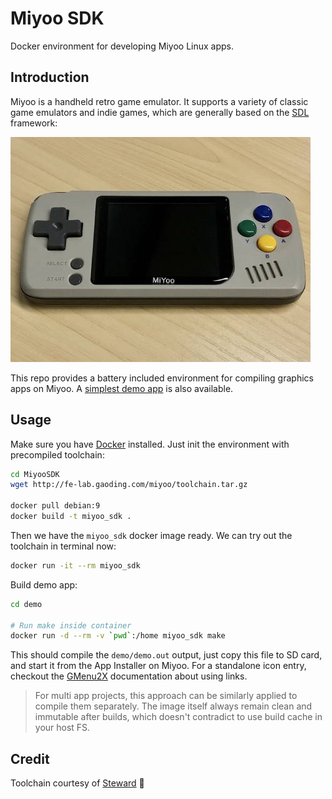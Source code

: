 # Miyoo SDK
Docker environment for developing Miyoo Linux apps.

## Introduction
Miyoo is a handheld retro game emulator. It supports a variety of classic game emulators and indie games, which are generally based on the [SDL](https://www.libsdl.org/) framework:

![miyoo](./miyoo.jpg)

This repo provides a battery included environment for compiling graphics apps on Miyoo. A [simplest demo app](./demo) is also available.

## Usage
Make sure you have [Docker](https://www.docker.com/) installed. Just init the environment with precompiled toolchain:

``` bash
cd MiyooSDK
wget http://fe-lab.gaoding.com/miyoo/toolchain.tar.gz

docker pull debian:9
docker build -t miyoo_sdk .
```

Then we have the `miyoo_sdk` docker image ready. We can try out the toolchain in terminal now:

``` bash
docker run -it --rm miyoo_sdk
```

Build demo app:

``` bash
cd demo

# Run make inside container
docker run -d --rm -v `pwd`:/home miyoo_sdk make
```

This should compile the `demo/demo.out` output, just copy this file to SD card, and start it from the App Installer on Miyoo. For a standalone icon entry, checkout the [GMenu2X](https://mtorromeo.github.io/gmenu2x/documentation/) documentation about using links.

> For multi app projects, this approach can be similarly applied to compile them separately. The image itself always remain clean and immutable after builds, which doesn't contradict to use build cache in your host FS.

## Credit
Toolchain courtesy of [Steward](https://github.com/steward-fu/) 🏅
